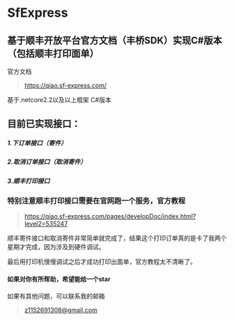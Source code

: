 # SfExpress

## 基于顺丰开放平台官方文档（丰桥SDK）实现C#版本（包括顺丰打印面单）

官方文档

> https://qiao.sf-express.com/

基于.netcore2.2以及以上框架
C#版本

## 目前已实现接口：

##### 1.下订单接口（寄件）
##### 2.取消订单接口（取消寄件）
##### 3.顺丰打印接口


### 特别注意顺丰打印接口需要在官网跑一个服务，官方教程

> https://qiao.sf-express.com/pages/developDoc/index.html?level2=535247

顺丰寄件接口和取消寄件非常简单就完成了，结果这个打印订单真的是卡了我两个星期才完成，因为涉及到硬件调试。

最后用打印机慢慢调试之后才成功打印出面单，官方教程太不清晰了。


#### 如果对你有所帮助，希望能给一个star
如果有其他问题，可以联系我的邮箱

> z1152691308@gmail.com
